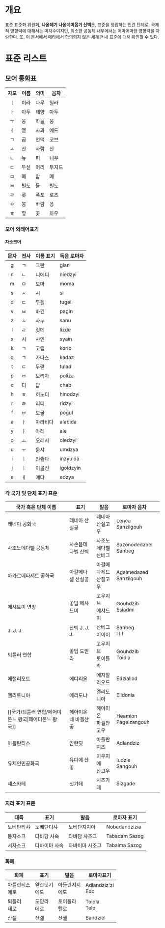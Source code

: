 # 개요

표준 표준화 위원회, **나옫데기 나옫데미옵기 산벡**은, 표준을 정립하는 민간 단체로, 국제적 영향력에 대해서는 미지수이지만, 최소한 공동체 내부에서는 어마어마한 영향력을 자랑한다. 
또, 이 문서에서 메타에서 합의되지 않은 세계관 내 표준에 대해 확인할 수 있다.

# 표준 리스트
## 모어 통화표

| 자모  | 이름  | 의미  | 음차  |
| :-: | --- | --- | --- |
|  ㅣ  | 이라  | 나무  | 일라  |
|  ㅏ  | 아두  | 태양  | 아두  |
|  ㅜ  | 웅   | 하늘  | 웅   |
|  ㅔ  | 엗   | 사과  | 에드  |
|  ㄱ  | 곱   | 언덕  | 코브  |
|  ㅅ  | 산   | 사람  | 산   |
|  ㄴ  | 뉴   | 피   | 니우  |
|  ㄷ  | 두싣  | 머리  | 투지드 |
|  ㅁ  | 메   | 밥   | 메   |
|  ㅂ  | 빌도  | 돌   | 빌도  |
|  ㄹ  | 롯   | 폭포  | 로즈  |
|  ㅇ  | 봉   | 바람  | 퐁   |
|  ㅎ  | 핳   | 꽃   | 하우  |

### 모어 외래어표기
#### 자소크어

| 문자  | 전사  | 이름 표기 | 독음 로마자    |
| :-: | --- | ----- | --------- |
|  g  | ㄱ   | 그란    | glan      |
|  n  | ㄴ   | 니에디   | niedzyi   |
|  m  | ㅁ   | 모마    | moma      |
|  s  | ㅅ   | 시     | si        |
|  d  | ㄷ   | 두겔    | tugel     |
|  v  | ㅂ   | 바긴    | pagin     |
|  z  | ㅅ   | 사누    | sanu      |
|  l  | ㄹ   | 릿데    | lizde     |
|  x  | 시   | 샤인    | syain     |
|  k  | ㄱ   | 고립    | korib     |
|  q  | ㄱ   | 가다스   | kadaz     |
|  t  | ㄷ   | 두랃    | tulad     |
|  p  | ㅂ   | 보리자   | poliza    |
|  c  | 디   | 댭     | chab      |
|  h  | ㅎ   | 히노디   | hinodzyi  |
|  r  | ㄹ   | 리디    | ridzyi    |
|  f  | ㅂ   | 보굴    | pogul     |
|  a  | ㅏ   | 아라비다  | alabida   |
|  y  | ㅏ   | 아레    | ale       |
|  o  | ㅗ   | 오레시   | oledzyi   |
|  u  | ㅜ   | 움샤    | umdzya    |
|  i  | ㅣ   | 인슐다   | inzyulda  |
|  j  | ㅣ   | 이골신   | igoldzyin |
|  e  | ㅔ   | 에댜    | edzya     |
### 각 국가 및 단체 표기 표준

| 국가 혹은 단체 이름           | 표기          | 발음             | 로마자 음차                    |                         |
| --------------------- | ----------- | -------------- | ------------------------- | ----------------------- |
| 레네아 공화국               | 레네아 산실곻     | 레네아<br>산질고우    | Lenea<br>Sanzilgouh       |                         |
| 사조노데다벨 공동체            | 사손옫데다벨 산벡   | 사조노데다벨<br>산베그  | Sazonodedabel<br>Sanbeg   |                         |
| 아카르메타세트 공화국           | 아갈메다섿 산실곻   | 아갈메다제드<br>산질고우 | Agalmedazed<br>Sanzilgouh |                         |
| 에샤트미 연방               | 곻딥 에샤드미     | 고우지브<br>에샤드미   | Gouhdzib<br>Esiadmi       |                         |
| J. J. J.              | 산벡 J. J. J. | 산베그<br>이이이     | Sanbeg<br>I I I           |                         |
| 퇴틀러 연합                | 곻딥 도읻라      | 고우지브<br>토이들라   | Gouhdzib<br>Toidla        |                         |
| 에철리오트                 | 에댜리옫        | 에지알리오드         | Edzialiod                 |                         |
| 엘리토니아                 | 에리도냐        | 엘리도니아          | Elidonia                  |                         |
| [[국가/퇴틀러 연합/페어미온느 왕국\|페어미온느 왕국]]  | 헤아미온네 바겔산곻     | 헤아미온<br>파겔잔고우             | Heamion<br>Pagelzangouh |
| 아틀란티스                 | 앋란딧         | 아들란지즈          | Adlandziz                 |                         |
| 유제인민공화국               | 유디에 산곻      | 이우지에<br>산고우    | Iudzie<br>Sangouh         |                         |
| 셰스카테                  | 싯가데         | 시즈가데           | Sizgade                   |                         |
### 지리 표기 표준

| 대륙    | 표기      | 발음       | 로마자 표기        |
| ----- | ------- | -------- | ------------- |
| 노베탄티샤 | 노베단디샤   | 노베단지지아   | Nobedandzizia |
| 동자소크  | 다바담 사속  | 타바담 사조그  | Tabadam Sazog |
| 서자소크  | 다바이마 사속 | 타바이마 사조그 | Tabaima Sazog |
### 화폐

| 화폐          | 표기         | 발음          | 로마자표기               |
| ----------- | ---------- | ----------- | ------------------- |
| 아틀란티스<br>에토 | 앋란딧기<br>에도 | 아들란지지<br>에도 | Adlandziz'zi<br>Edo |
| 퇴틀러<br>테로   | 도읻라<br>데로  | 토이들라<br>텔로  | Toidla<br>Telo      |
| 산젤          | 산겔         | 산졜          | Sandziel            |
